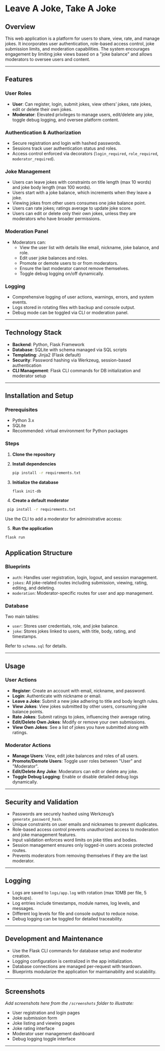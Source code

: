 # Leave A Joke, Take A Joke

## Overview

This web application is a platform for users to share, view, rate, and manage jokes. It incorporates user authentication, role-based access control, joke submission limits, and moderation capabilities. The system encourages engagement by limiting joke views based on a "joke balance" and allows moderators to oversee users and content.

---

## Features

### User Roles

- **User**: Can register, login, submit jokes, view others’ jokes, rate jokes, edit or delete their own jokes.
- **Moderator**: Elevated privileges to manage users, edit/delete any joke, toggle debug logging, and oversee platform content.

### Authentication & Authorization

- Secure registration and login with hashed passwords.
- Sessions track user authentication status and roles.
- Access control enforced via decorators (`login_required`, `role_required`, `moderator_required`).

### Joke Management

- Users can leave jokes with constraints on title length (max 10 words) and joke body length (max 100 words).
- Users start with a joke balance, which increments when they leave a joke.
- Viewing jokes from other users consumes one joke balance point.
- Users can rate jokes; ratings average to update joke score.
- Users can edit or delete only their own jokes, unless they are moderators who have broader permissions.

### Moderation Panel

- Moderators can:
  - View the user list with details like email, nickname, joke balance, and role.
  - Edit user joke balances and roles.
  - Promote or demote users to or from moderators.
  - Ensure the last moderator cannot remove themselves.
  - Toggle debug logging on/off dynamically.

### Logging

- Comprehensive logging of user actions, warnings, errors, and system events.
- Logs stored in rotating files with backup and console output.
- Debug mode can be toggled via CLI or moderation panel.

---

## Technology Stack

- **Backend**: Python, Flask Framework
- **Database**: SQLite with schema managed via SQL scripts
- **Templating**: Jinja2 (Flask default)
- **Security**: Password hashing via Werkzeug, session-based authentication
- **CLI Management**: Flask CLI commands for DB initialization and moderator setup

---

## Installation and Setup

### Prerequisites

- Python 3.x
- SQLite
- Recommended: virtual environment for Python packages

### Steps

1. **Clone the repository**

2. **Install dependencies**

   ```bash
   pip install -r requirements.txt
   ```

3. **Initialize the database**

   ```bash
   flask init-db
   ```

4. **Create a default moderator**

  ```bash
   pip install -r requirements.txt
  ```

Use the CLI to add a moderator for administrative access:

5. **Run the application**

  ```bash
  flask run
  ```

## Application Structure


### Blueprints

- `auth`: Handles user registration, login, logout, and session management.
- `jokes`: All joke-related routes including submission, viewing, rating, editing, and deleting.
- `moderation`: Moderator-specific routes for user and app management.

### Database

Two main tables:

- `user`: Stores user credentials, role, and joke balance.
- `joke`: Stores jokes linked to users, with title, body, rating, and timestamps.

Refer to `schema.sql` for details.

---

## Usage

### User Actions

- **Register**: Create an account with email, nickname, and password.
- **Login**: Authenticate with nickname or email.
- **Leave a Joke**: Submit a new joke adhering to title and body length rules.
- **View Jokes**: View jokes submitted by other users, consuming joke balance points.
- **Rate Jokes**: Submit ratings to jokes, influencing their average rating.
- **Edit/Delete Own Jokes**: Modify or remove your own submissions.
- **View Own Jokes**: See a list of jokes you have submitted along with ratings.

### Moderator Actions

- **Manage Users**: View, edit joke balances and roles of all users.
- **Promote/Demote Users**: Toggle user roles between "User" and "Moderator".
- **Edit/Delete Any Joke**: Moderators can edit or delete any joke.
- **Toggle Debug Logging**: Enable or disable detailed debug logs dynamically.

---

## Security and Validation

- Passwords are securely hashed using Werkzeug’s `generate_password_hash`.
- Unique constraints on user emails and nicknames to prevent duplicates.
- Role-based access control prevents unauthorized access to moderation and joke management features.
- Input validation enforces word limits on joke titles and bodies.
- Session management ensures only logged-in users access protected routes.
- Prevents moderators from removing themselves if they are the last moderator.

---

## Logging

- Logs are saved to `logs/app.log` with rotation (max 10MB per file, 5 backups).
- Log entries include timestamps, module names, log levels, and messages.
- Different log levels for file and console output to reduce noise.
- Debug logging can be toggled for detailed traceability.

---

## Development and Maintenance

- Use the Flask CLI commands for database setup and moderator creation.
- Logging configuration is centralized in the app initialization.
- Database connections are managed per-request with teardown.
- Blueprints modularize the application for maintainability and scalability.

---

## Screenshots

*Add screenshots here from the `/screenshots` folder to illustrate:*

- User registration and login pages
- Joke submission form
- Joke listing and viewing pages
- Joke rating interface
- Moderator user management dashboard
- Debug logging toggle interface

---


